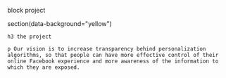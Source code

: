 
block project

  section(data-background="yellow")

    h3 the project

    p Our vision is to increase transparency behind personalization algorithms, so that people can have more effective control of their online Facebook experience and more awareness of the information to which they are exposed. 
